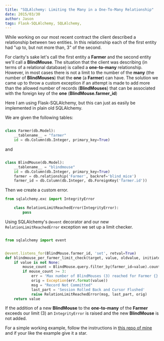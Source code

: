 ```yaml
---
title: "SQLAlchemy: Limiting the Many in a One-To-Many Relationship"
date: 2015/03/30
author: Jason
tags: Flask-SQLAlchemy, SQLAlchemy,
---
```



While working on our most recent contract the client described a relationship between two entities. In this relationship each of the first entity had "up to, but not more than, 3" of the second.

For clarity's sake let's call the first entity a **Farmer** and the second entity we'll call a **BlindMouse**. The situation that the client was describing (in terms of a relational database) is called a **one-to-many** relationship. However, in most cases there is not a limit to the number of the **many** (the number of **BlindMouses**) that the **one** (a **Farmer**) can have. The solution we came up to throw a custom exception if an attempt is made to add more than the allowed number of records (**BlindMouses**) that can be associated with the foreign key of the **one** (**BlindMouse.farmer_id**)

Here I am using Flask-SQLAlchemy, but this can just as easily be implemented in plain old SQLAlchemy.

We are given the following tables:

```python

class Farmer(db.Model):
    __tablename__ = "farmer"
    id = db.Column(db.Integer, primary_key=True)

```

and

```python

class BlindMouse(db.Model):
    __tablename__ = "blindmouse"
    id = db.Column(db.Integer, primary_key=True)
    farmer = db.relationship('Farmer', backref='blind_mice')
    farmer_id = db.Column(db.Integer, db.ForeignKey('farmer.id'))

```

Then we create a custom error.

```python
from sqlalchemy.exc import IntegrityError

    class RelationLimitReachedError(IntegrityError):
        pass
```

Using SQLAlchemy's ```@event``` decorator and our new ```RelationLimitReachedError``` exception we set up a limit checker.

```python

from sqlalchemy import event


@event.listens_for(BlindMouse.farmer_id, 'set', retval=True)
def blindmouse_per_farmer_limit_check(target, value, oldvalue, initiator):
    if value is not None:
        mouse_count = BlindMouse.query.filter_by(farmer_id=value).count()
        if mouse_count >= 3:
            err = 'Max number of BlindMouses (3) reached for Farmer {}'
            orig = Exception(err.format(value))
            msg = "Record Not Committed"
            last_part = 'Session Rolled Back and Cursor Flushed'
            raise RelationLimitReachedError(msg, last_part, orig)
    return value

```

If the addition of a new **BlindMouse** to the **one-to-many** of the **Farmer** exceeds our limit (3) an ```IntegrityError``` is raised and the new **BlindMouse** is not added.

For a simple working example, follow the instructions in [this repo of mine](https://github.com/elbow-jason/three-blind-mice) and if your like the example give it a star.

